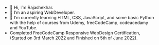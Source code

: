 - 👋 Hi, I’m Rajashekhar.
- 👀 I’m an aspiring WebDeveloper.
- 🌱 I’m currently learning HTML, CSS, JavaScript, and some basic Python with the help of courses from Udemy, freeCodeCamp, codeacedamy and YouTube.
- Completed FreeCodeCamp Responsive WebDesign Certification, (Started on 3rd March 2022 and Finished on 5th of June 2022).
